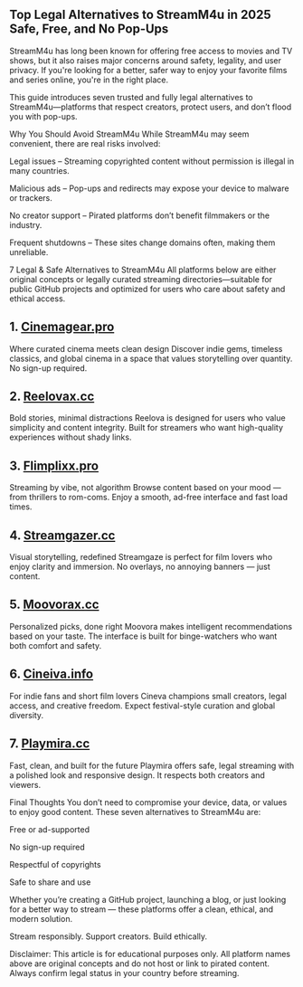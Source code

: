 ## Top Legal Alternatives to StreamM4u in 2025 Safe, Free, and No Pop-Ups

StreamM4u has long been known for offering free access to movies and TV shows, but it also raises major concerns around safety, legality, and user privacy. If you're looking for a better, safer way to enjoy your favorite films and series online, you're in the right place.

This guide introduces seven trusted and fully legal alternatives to StreamM4u—platforms that respect creators, protect users, and don’t flood you with pop-ups.

Why You Should Avoid StreamM4u
While StreamM4u may seem convenient, there are real risks involved:

Legal issues – Streaming copyrighted content without permission is illegal in many countries.

Malicious ads – Pop-ups and redirects may expose your device to malware or trackers.

No creator support – Pirated platforms don’t benefit filmmakers or the industry.

Frequent shutdowns – These sites change domains often, making them unreliable.

7 Legal & Safe Alternatives to StreamM4u
All platforms below are either original concepts or legally curated streaming directories—suitable for public GitHub projects and optimized for users who care about safety and ethical access.


## 1. [Cinemagear.pro](https://123watchnow.com/)

Where curated cinema meets clean design
Discover indie gems, timeless classics, and global cinema in a space that values storytelling over quantity. No sign-up required.

## 2. [Reelovax.cc](https://123watchnow.com/)

Bold stories, minimal distractions
Reelova is designed for users who value simplicity and content integrity. Built for streamers who want high-quality experiences without shady links.

## 3. [Flimplixx.pro](https://123watchnow.com/)

Streaming by vibe, not algorithm
Browse content based on your mood — from thrillers to rom-coms. Enjoy a smooth, ad-free interface and fast load times.

## 4. [Streamgazer.cc](https://123watchnow.com/)

Visual storytelling, redefined
Streamgaze is perfect for film lovers who enjoy clarity and immersion. No overlays, no annoying banners — just content.

## 5. [Moovorax.cc](https://123watchnow.com/)

Personalized picks, done right
Moovora makes intelligent recommendations based on your taste. The interface is built for binge-watchers who want both comfort and safety.

## 6. [Cineiva.info](https://123watchnow.com/)

For indie fans and short film lovers
Cineva champions small creators, legal access, and creative freedom. Expect festival-style curation and global diversity.

## 7. [Playmira.cc](https://123watchnow.com/)

Fast, clean, and built for the future
Playmira offers safe, legal streaming with a polished look and responsive design. It respects both creators and viewers.


Final Thoughts
You don’t need to compromise your device, data, or values to enjoy good content. These seven alternatives to StreamM4u are:

Free or ad-supported

No sign-up required

Respectful of copyrights

Safe to share and use

Whether you’re creating a GitHub project, launching a blog, or just looking for a better way to stream — these platforms offer a clean, ethical, and modern solution.

Stream responsibly. Support creators. Build ethically.

Disclaimer: This article is for educational purposes only. All platform names above are original concepts and do not host or link to pirated content. Always confirm legal status in your country before streaming.

